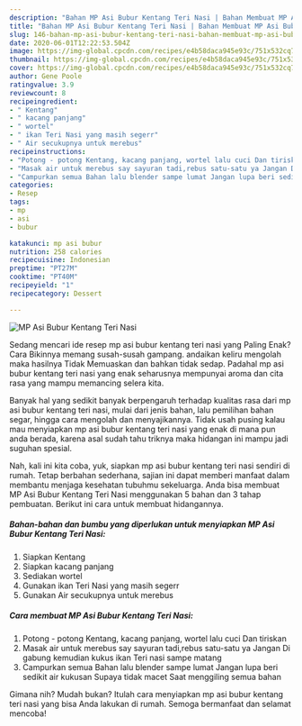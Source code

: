 ```yaml
---
description: "Bahan MP Asi Bubur Kentang Teri Nasi | Bahan Membuat MP Asi Bubur Kentang Teri Nasi Yang Enak Dan Mudah"
title: "Bahan MP Asi Bubur Kentang Teri Nasi | Bahan Membuat MP Asi Bubur Kentang Teri Nasi Yang Enak Dan Mudah"
slug: 146-bahan-mp-asi-bubur-kentang-teri-nasi-bahan-membuat-mp-asi-bubur-kentang-teri-nasi-yang-enak-dan-mudah
date: 2020-06-01T12:22:53.504Z
image: https://img-global.cpcdn.com/recipes/e4b58daca945e93c/751x532cq70/mp-asi-bubur-kentang-teri-nasi-foto-resep-utama.jpg
thumbnail: https://img-global.cpcdn.com/recipes/e4b58daca945e93c/751x532cq70/mp-asi-bubur-kentang-teri-nasi-foto-resep-utama.jpg
cover: https://img-global.cpcdn.com/recipes/e4b58daca945e93c/751x532cq70/mp-asi-bubur-kentang-teri-nasi-foto-resep-utama.jpg
author: Gene Poole
ratingvalue: 3.9
reviewcount: 8
recipeingredient:
- " Kentang"
- " kacang panjang"
- " wortel"
- " ikan Teri Nasi yang masih segerr"
- " Air secukupnya untuk merebus"
recipeinstructions:
- "Potong - potong Kentang, kacang panjang, wortel lalu cuci Dan tiriskan"
- "Masak air untuk merebus say sayuran tadi,rebus satu-satu ya Jangan Di gabung kemudian kukus ikan Teri nasi sampe matang"
- "Campurkan semua Bahan lalu blender sampe lumat Jangan lupa beri sedikit air kukusan Supaya tidak macet Saat menggiling semua bahan"
categories:
- Resep
tags:
- mp
- asi
- bubur

katakunci: mp asi bubur 
nutrition: 258 calories
recipecuisine: Indonesian
preptime: "PT27M"
cooktime: "PT40M"
recipeyield: "1"
recipecategory: Dessert

---
```



![MP Asi Bubur Kentang Teri Nasi](https://img-global.cpcdn.com/recipes/e4b58daca945e93c/751x532cq70/mp-asi-bubur-kentang-teri-nasi-foto-resep-utama.jpg)

Sedang mencari ide resep mp asi bubur kentang teri nasi yang Paling Enak? Cara Bikinnya memang susah-susah gampang. andaikan keliru mengolah maka hasilnya Tidak Memuaskan dan bahkan tidak sedap. Padahal mp asi bubur kentang teri nasi yang enak seharusnya mempunyai aroma dan cita rasa yang mampu memancing selera kita.

Banyak hal yang sedikit banyak berpengaruh terhadap kualitas rasa dari mp asi bubur kentang teri nasi, mulai dari jenis bahan, lalu pemilihan bahan segar, hingga cara mengolah dan menyajikannya. Tidak usah pusing kalau mau menyiapkan mp asi bubur kentang teri nasi yang enak di mana pun anda berada, karena asal sudah tahu triknya maka hidangan ini mampu jadi suguhan spesial.




Nah, kali ini kita coba, yuk, siapkan mp asi bubur kentang teri nasi sendiri di rumah. Tetap berbahan sederhana, sajian ini dapat memberi manfaat dalam membantu menjaga kesehatan tubuhmu sekeluarga. Anda bisa membuat MP Asi Bubur Kentang Teri Nasi menggunakan 5 bahan dan 3 tahap pembuatan. Berikut ini cara untuk membuat hidangannya.

<!--inarticleads1-->

##### Bahan-bahan dan bumbu yang diperlukan untuk menyiapkan MP Asi Bubur Kentang Teri Nasi:

1. Siapkan  Kentang
1. Siapkan  kacang panjang
1. Sediakan  wortel
1. Gunakan  ikan Teri Nasi yang masih segerr
1. Gunakan  Air secukupnya untuk merebus




<!--inarticleads2-->

##### Cara membuat MP Asi Bubur Kentang Teri Nasi:

1. Potong - potong Kentang, kacang panjang, wortel lalu cuci Dan tiriskan
1. Masak air untuk merebus say sayuran tadi,rebus satu-satu ya Jangan Di gabung kemudian kukus ikan Teri nasi sampe matang
1. Campurkan semua Bahan lalu blender sampe lumat Jangan lupa beri sedikit air kukusan Supaya tidak macet Saat menggiling semua bahan




Gimana nih? Mudah bukan? Itulah cara menyiapkan mp asi bubur kentang teri nasi yang bisa Anda lakukan di rumah. Semoga bermanfaat dan selamat mencoba!
